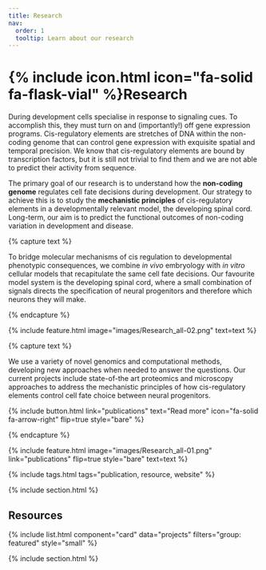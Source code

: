 ```yaml
---
title: Research
nav:
  order: 1
  tooltip: Learn about our research
---
```


# {% include icon.html icon="fa-solid fa-flask-vial" %}Research

During development cells specialise in response to signaling cues. To accomplish this, they must turn on and (importantly!) off gene expression programs. Cis-regulatory elements are stretches of DNA within the non-coding genome that can control gene expression with exquisite spatial and temporal precision. We know that cis-regulatory elements are bound by transcription factors, but it is still not trivial to find them and we are not able to predict their activity from sequence. 

The primary goal of our research is to understand how the **non-coding genome** regulates cell fate decisions during development. Our strategy to achieve this is to study the **mechanistic principles** of cis-regulatory elements in a developmentally relevant model, the developing spinal cord. Long-term, our aim is to predict the functional outcomes of non-coding variation in development and disease.

{% capture text %}

To  bridge molecular mechanisms of cis regulation to developmental phenotypic consequences, we combine _in vivo_ embryology with _in vitro_ cellular models that recapitulate the same cell fate decisions. Our favourite model system is the developing spinal cord, where a small combination of signals directs the specification of neural progenitors and therefore which neurons they will make. 

{% endcapture %}

{%
  include feature.html
  image="images/Research_all-02.png"
  text=text
%}

{% capture text %}

We use a variety of novel genomics and computational methods, developing new approaches when needed to answer the questions. Our current projects include state-of-the art proteomics and microscopy approaches to address the mechanistic principles of how cis-regulatory elements control cell fate choice between neural progenitors.

{%
  include button.html
  link="publications"
  text="Read more"
  icon="fa-solid fa-arrow-right"
  flip=true
  style="bare"
%}

{% endcapture %}

{%
  include feature.html
  image="images/Research_all-01.png"
  link="publications"
  flip=true
  style="bare"
  text=text
%}



{% include tags.html tags="publication, resource, website" %}


{% include section.html %}

## Resources

{% include list.html component="card" data="projects" filters="group: featured" style="small" %}

{% include section.html %}

<!---
## More

{% include list.html component="card" data="projects" filters="group: " style="small" %}
-->